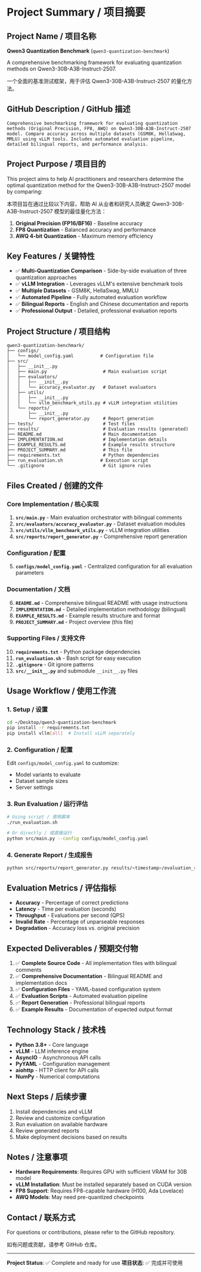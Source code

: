 # Project Summary / 项目摘要

## Project Name / 项目名称

**Qwen3 Quantization Benchmark** (`qwen3-quantization-benchmark`)

A comprehensive benchmarking framework for evaluating quantization methods on Qwen3-30B-A3B-Instruct-2507.

一个全面的基准测试框架，用于评估 Qwen3-30B-A3B-Instruct-2507 的量化方法。

## GitHub Description / GitHub 描述

```
Comprehensive benchmarking framework for evaluating quantization methods (Original Precision, FP8, AWQ) on Qwen3-30B-A3B-Instruct-2507 model. Compare accuracy across multiple datasets (GSM8K, HellaSwag, MMLU) using vLLM tools. Includes automated evaluation pipeline, detailed bilingual reports, and performance analysis.
```

## Project Purpose / 项目目的

This project aims to help AI practitioners and researchers determine the optimal quantization method for the Qwen3-30B-A3B-Instruct-2507 model by comparing:

本项目旨在通过比较以下内容，帮助 AI 从业者和研究人员确定 Qwen3-30B-A3B-Instruct-2507 模型的最佳量化方法：

1. **Original Precision (FP16/BF16)** - Baseline accuracy
2. **FP8 Quantization** - Balanced accuracy and performance
3. **AWQ 4-bit Quantization** - Maximum memory efficiency

## Key Features / 关键特性

- ✅ **Multi-Quantization Comparison** - Side-by-side evaluation of three quantization approaches
- ✅ **vLLM Integration** - Leverages vLLM's extensive benchmark tools
- ✅ **Multiple Datasets** - GSM8K, HellaSwag, MMLU
- ✅ **Automated Pipeline** - Fully automated evaluation workflow
- ✅ **Bilingual Reports** - English and Chinese documentation and reports
- ✅ **Professional Output** - Detailed, professional evaluation reports

## Project Structure / 项目结构

```
qwen3-quantization-benchmark/
├── configs/
│   └── model_config.yaml          # Configuration file
├── src/
│   ├── __init__.py
│   ├── main.py                     # Main evaluation script
│   ├── evaluators/
│   │   ├── __init__.py
│   │   └── accuracy_evaluator.py   # Dataset evaluators
│   ├── utils/
│   │   ├── __init__.py
│   │   └── vllm_benchmark_utils.py # vLLM integration utilities
│   └── reports/
│       ├── __init__.py
│       └── report_generator.py     # Report generation
├── tests/                          # Test files
├── results/                        # Evaluation results (generated)
├── README.md                       # Main documentation
├── IMPLEMENTATION.md               # Implementation details
├── EXAMPLE_RESULTS.md              # Example results structure
├── PROJECT_SUMMARY.md              # This file
├── requirements.txt                # Python dependencies
├── run_evaluation.sh              # Execution script
└── .gitignore                      # Git ignore rules
```

## Files Created / 创建的文件

### Core Implementation / 核心实现

1. **`src/main.py`** - Main evaluation orchestrator with bilingual comments
2. **`src/evaluators/accuracy_evaluator.py`** - Dataset evaluation modules
3. **`src/utils/vllm_benchmark_utils.py`** - vLLM integration utilities
4. **`src/reports/report_generator.py`** - Comprehensive report generation

### Configuration / 配置

5. **`configs/model_config.yaml`** - Centralized configuration for all evaluation parameters

### Documentation / 文档

6. **`README.md`** - Comprehensive bilingual README with usage instructions
7. **`IMPLEMENTATION.md`** - Detailed implementation methodology (bilingual)
8. **`EXAMPLE_RESULTS.md`** - Example results structure and format
9. **`PROJECT_SUMMARY.md`** - Project overview (this file)

### Supporting Files / 支持文件

10. **`requirements.txt`** - Python package dependencies
11. **`run_evaluation.sh`** - Bash script for easy execution
12. **`.gitignore`** - Git ignore patterns
13. **`src/__init__.py`** and submodule `__init__.py` files

## Usage Workflow / 使用工作流

### 1. Setup / 设置

```bash
cd ~/Desktop/qwen3-quantization-benchmark
pip install -r requirements.txt
pip install vllm[all]  # Install vLLM separately
```

### 2. Configuration / 配置

Edit `configs/model_config.yaml` to customize:
- Model variants to evaluate
- Dataset sample sizes
- Server settings

### 3. Run Evaluation / 运行评估

```bash
# Using script / 使用脚本
./run_evaluation.sh

# Or directly / 或直接运行
python src/main.py --config configs/model_config.yaml
```

### 4. Generate Report / 生成报告

```bash
python src/reports/report_generator.py results/<timestamp>/evaluation_results.json --language both
```

## Evaluation Metrics / 评估指标

- **Accuracy** - Percentage of correct predictions
- **Latency** - Time per evaluation (seconds)
- **Throughput** - Evaluations per second (QPS)
- **Invalid Rate** - Percentage of unparseable responses
- **Degradation** - Accuracy loss vs. original precision

## Expected Deliverables / 预期交付物

1. ✅ **Complete Source Code** - All implementation files with bilingual comments
2. ✅ **Comprehensive Documentation** - Bilingual README and implementation docs
3. ✅ **Configuration Files** - YAML-based configuration system
4. ✅ **Evaluation Scripts** - Automated evaluation pipeline
5. ✅ **Report Generation** - Professional bilingual reports
6. ✅ **Example Results** - Documentation of expected output format

## Technology Stack / 技术栈

- **Python 3.8+** - Core language
- **vLLM** - LLM inference engine
- **AsyncIO** - Asynchronous API calls
- **PyYAML** - Configuration management
- **aiohttp** - HTTP client for API calls
- **NumPy** - Numerical computations

## Next Steps / 后续步骤

1. Install dependencies and vLLM
2. Review and customize configuration
3. Run evaluation on available hardware
4. Review generated reports
5. Make deployment decisions based on results

## Notes / 注意事项

- **Hardware Requirements**: Requires GPU with sufficient VRAM for 30B model
- **vLLM Installation**: Must be installed separately based on CUDA version
- **FP8 Support**: Requires FP8-capable hardware (H100, Ada Lovelace)
- **AWQ Models**: May need pre-quantized checkpoints

## Contact / 联系方式

For questions or contributions, please refer to the GitHub repository.

如有问题或贡献，请参考 GitHub 仓库。

---

**Project Status**: ✅ Complete and ready for use
**项目状态**: ✅ 完成并可使用

